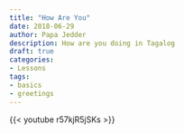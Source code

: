 ```yaml
---
title: "How Are You"
date: 2018-06-29
author: Papa Jedder
description: How are you doing in Tagalog
draft: true
categories:
- Lessons
tags:
- basics
- greetings
---
```


{{< youtube r57kjR5jSKs >}}